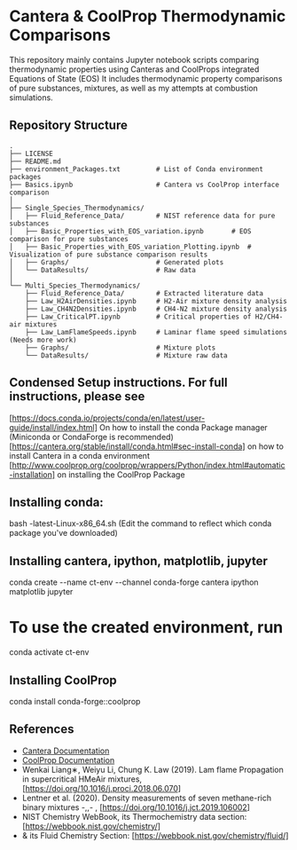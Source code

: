 # Cantera & CoolProp Thermodynamic Comparisons

This repository mainly contains Jupyter notebook scripts comparing thermodynamic properties using Canteras and CoolProps integrated Equations of State (EOS)
It includes thermodynamic property comparisons of pure substances, mixtures, as well as my attempts at combustion simulations.

## Repository Structure

```text
.
├── LICENSE
├── README.md
├── environment_Packages.txt         # List of Conda environment packages
├── Basics.ipynb                     # Cantera vs CoolProp interface comparison
│
├── Single_Species_Thermodynamics/
│   ├── Fluid_Reference_Data/        # NIST reference data for pure substances
│   ├── Basic_Properties_with_EOS_variation.ipynb       # EOS comparison for pure substances
│   ├── Basic_Properties_with_EOS_variation_Plotting.ipynb  # Visualization of pure substance comparison results
│   ├── Graphs/                      # Generated plots
│   └── DataResults/                 # Raw data
│
└── Multi_Species_Thermodynamics/
    ├── Fluid_Reference_Data/        # Extracted literature data
    ├── Law_H2AirDensities.ipynb     # H2-Air mixture density analysis
    ├── Law_CH4N2Densities.ipynb     # CH4-N2 mixture density analysis
    ├── Law_CriticalPT.ipynb         # Critical properties of H2/CH4-air mixtures
    ├── Law_LamFlameSpeeds.ipynb     # Laminar flame speed simulations (Needs more work)
    ├── Graphs/                      # Mixture plots
    └── DataResults/                 # Mixture raw data
```
## Condensed Setup instructions. For full instructions, please see
[https://docs.conda.io/projects/conda/en/latest/user-guide/install/index.html] On how to install the conda Package manager (Miniconda or CondaForge is recommended)
[https://cantera.org/stable/install/conda.html#sec-install-conda] on how to install Cantera in a conda environment
[http://www.coolprop.org/coolprop/wrappers/Python/index.html#automatic-installation] on installing the CoolProp Package

## Installing conda:
bash <conda-installer-name>-latest-Linux-x86_64.sh    (Edit the command to reflect which conda package you've downloaded)

## Installing cantera, ipython, matplotlib, jupyter
conda create --name ct-env --channel conda-forge cantera ipython matplotlib jupyter
# To use the created environment, run
conda activate ct-env

## Installing CoolProp
conda install conda-forge::coolprop



## References
- [Cantera Documentation](https://cantera.org/index.html)
- [CoolProp Documentation](http://www.coolprop.org/)
- Wenkai Liang∗, Weiyu Li, Chung K. Law (2019). Lam flame Propagation in supercritical HMeAir mixtures, [https://doi.org/10.1016/j.proci.2018.06.070]
- Lentner et al. (2020). Density measurements of seven methane-rich binary mixtures -,,- , [https://doi.org/10.1016/j.jct.2019.106002]
- NIST Chemistry WebBook, its Thermochemistry data section: [https://webbook.nist.gov/chemistry/]
- & its Fluid Chemistry Section: [https://webbook.nist.gov/chemistry/fluid/]
